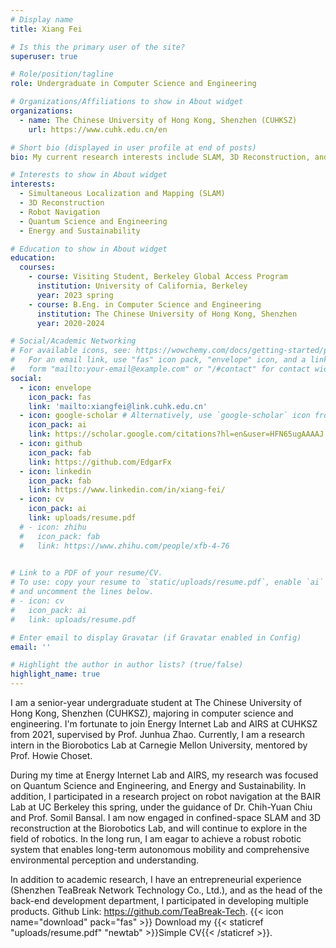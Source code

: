 ```yaml
---
# Display name
title: Xiang Fei

# Is this the primary user of the site?
superuser: true

# Role/position/tagline
role: Undergraduate in Computer Science and Engineering

# Organizations/Affiliations to show in About widget
organizations:
  - name: The Chinese University of Hong Kong, Shenzhen (CUHKSZ)
    url: https://www.cuhk.edu.cn/en

# Short bio (displayed in user profile at end of posts)
bio: My current research interests include SLAM, 3D Reconstruction, and Robot Navigation.

# Interests to show in About widget
interests:
  - Simultaneous Localization and Mapping (SLAM)
  - 3D Reconstruction
  - Robot Navigation
  - Quantum Science and Engineering
  - Energy and Sustainability

# Education to show in About widget
education:
  courses:
    - course: Visiting Student, Berkeley Global Access Program
      institution: University of California, Berkeley
      year: 2023 spring
    - course: B.Eng. in Computer Science and Engineering
      institution: The Chinese University of Hong Kong, Shenzhen
      year: 2020-2024

# Social/Academic Networking
# For available icons, see: https://wowchemy.com/docs/getting-started/page-builder/#icons
#   For an email link, use "fas" icon pack, "envelope" icon, and a link in the
#   form "mailto:your-email@example.com" or "/#contact" for contact widget.
social:
  - icon: envelope
    icon_pack: fas
    link: 'mailto:xiangfei@link.cuhk.edu.cn'
  - icon: google-scholar # Alternatively, use `google-scholar` icon from `ai` icon pack
    icon_pack: ai
    link: https://scholar.google.com/citations?hl=en&user=HFN65ugAAAAJ
  - icon: github
    icon_pack: fab
    link: https://github.com/EdgarFx
  - icon: linkedin
    icon_pack: fab
    link: https://www.linkedin.com/in/xiang-fei/
  - icon: cv
    icon_pack: ai
    link: uploads/resume.pdf
  # - icon: zhihu
  #   icon_pack: fab
  #   link: https://www.zhihu.com/people/xfb-4-76
  

# Link to a PDF of your resume/CV.
# To use: copy your resume to `static/uploads/resume.pdf`, enable `ai` icons in `params.toml`,
# and uncomment the lines below.
# - icon: cv
#   icon_pack: ai
#   link: uploads/resume.pdf

# Enter email to display Gravatar (if Gravatar enabled in Config)
email: ''

# Highlight the author in author lists? (true/false)
highlight_name: true
---
```


I am a senior-year undergraduate student at The Chinese University of Hong Kong, Shenzhen (CUHKSZ), majoring in computer science and engineering. I'm fortunate to join Energy Internet Lab and AIRS at CUHKSZ from 2021, supervised by Prof. Junhua Zhao. Currently, I am a research intern in the Biorobotics Lab at Carnegie Mellon University, mentored by Prof. Howie Choset.

During my time at Energy Internet Lab and AIRS, my research was focused on Quantum Science and Engineering, and Energy and Sustainability. In addition, I participated in a research project on robot navigation at the BAIR Lab at UC Berkeley this spring, under the guidance of Dr. Chih-Yuan Chiu and Prof. Somil Bansal. I am now engaged in confined-space SLAM and 3D reconstruction at the Biorobotics Lab, and will continue to explore in the field of robotics. In the long run, I am eagar to achieve a robust robotic system that enables long-term autonomous mobility and comprehensive environmental perception and understanding.  

In addition to academic research, I have an entrepreneurial experience (Shenzhen TeaBreak Network Technology Co., Ltd.), and as the head of the back-end development department, I participated in developing multiple products. Github Link: https://github.com/TeaBreak-Tech.
{{< icon name="download" pack="fas" >}} Download my {{< staticref "uploads/resume.pdf" "newtab" >}}Simple CV{{< /staticref >}}.
